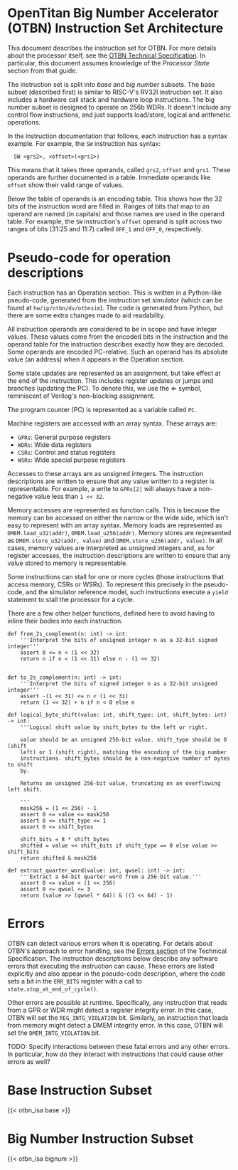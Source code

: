 # OpenTitan Big Number Accelerator (OTBN) Instruction Set Architecture

This document describes the instruction set for OTBN.
For more details about the processor itself, see the [OTBN Technical Specification](../README.md).
In particular, this document assumes knowledge of the *Processor State* section from that guide.

The instruction set is split into *base* and *big number* subsets.
The base subset (described first) is similar to RISC-V's RV32I instruction set.
It also includes a hardware call stack and hardware loop instructions.
The big number subset is designed to operate on 256b WDRs.
It doesn't include any control flow instructions, and just supports load/store, logical and arithmetic operations.

In the instruction documentation that follows, each instruction has a syntax example.
For example, the `SW` instruction has syntax:
```
  SW <grs2>, <offset>(<grs1>)
```
This means that it takes three operands, called `grs2`, `offset` and `grs1`.
These operands are further documented in a table.
Immediate operands like `offset` show their valid range of values.

Below the table of operands is an encoding table.
This shows how the 32 bits of the instruction word are filled in.
Ranges of bits that map to an operand are named (in capitals) and those names are used in the operand table.
For example, the `SW` instruction's `offset` operand is split across two ranges of bits (31:25 and 11:7) called `OFF_1` and `OFF_0`, respectively.

# Pseudo-code for operation descriptions

Each instruction has an Operation section.
This is written in a Python-like pseudo-code, generated from the instruction set simulator (which can be found at `hw/ip/otbn/dv/otbnsim`).
The code is generated from Python, but there are some extra changes made to aid readability.

All instruction operands are considered to be in scope and have integer values.
These values come from the encoded bits in the instruction and the operand table for the instruction describes exactly how they are decoded.
Some operands are encoded PC-relative.
Such an operand has its absolute value (an address) when it appears in the Operation section.

Some state updates are represented as an assignment, but take effect at the end of the instruction.
This includes register updates or jumps and branches (updating the PC).
To denote this, we use the &#x21d0; symbol, reminiscent of Verilog's non-blocking assignment.

The program counter (PC) is represented as a variable called `PC`.

Machine registers are accessed with an array syntax.
These arrays are:

- `GPRs`: General purpose registers
- `WDRs`: Wide data registers
- `CSRs`: Control and status registers
- `WSRs`: Wide special purpose registers

Accesses to these arrays are as unsigned integers.
The instruction descriptions are written to ensure that any value written to a register is representable.
For example, a write to `GPRs[2]` will always have a non-negative value less than `1 << 32`.

Memory accesses are represented as function calls.
This is because the memory can be accessed on either the narrow or the wide side, which isn't easy to represent with an array syntax.
Memory loads are represented as `DMEM.load_u32(addr)`, `DMEM.load_u256(addr)`.
Memory stores are represented as `DMEM.store_u32(addr, value)` and `DMEM.store_u256(addr, value)`.
In all cases, memory values are interpreted as unsigned integers and, as for register accesses, the instruction descriptions are written to ensure that any value stored to memory is representable.

Some instructions can stall for one or more cycles (those instructions that access memory, CSRs or WSRs).
To represent this precisely in the pseudo-code, and the simulator reference model, such instructions execute a `yield` statement to stall the processor for a cycle.

There are a few other helper functions, defined here to avoid having to inline their bodies into each instruction.
```python3
def from_2s_complement(n: int) -> int:
    '''Interpret the bits of unsigned integer n as a 32-bit signed integer'''
    assert 0 <= n < (1 << 32)
    return n if n < (1 << 31) else n - (1 << 32)


def to_2s_complement(n: int) -> int:
    '''Interpret the bits of signed integer n as a 32-bit unsigned integer'''
    assert -(1 << 31) <= n < (1 << 31)
    return (1 << 32) + n if n < 0 else n

def logical_byte_shift(value: int, shift_type: int, shift_bytes: int) -> int:
    '''Logical shift value by shift_bytes to the left or right.

    value should be an unsigned 256-bit value. shift_type should be 0 (shift
    left) or 1 (shift right), matching the encoding of the big number
    instructions. shift_bytes should be a non-negative number of bytes to shift
    by.

    Returns an unsigned 256-bit value, truncating on an overflowing left shift.

    '''
    mask256 = (1 << 256) - 1
    assert 0 <= value <= mask256
    assert 0 <= shift_type <= 1
    assert 0 <= shift_bytes

    shift_bits = 8 * shift_bytes
    shifted = value << shift_bits if shift_type == 0 else value >> shift_bits
    return shifted & mask256

def extract_quarter_word(value: int, qwsel: int) -> int:
    '''Extract a 64-bit quarter word from a 256-bit value.'''
    assert 0 <= value < (1 << 256)
    assert 0 <= qwsel <= 3
    return (value >> (qwsel * 64)) & ((1 << 64) - 1)
```

# Errors

OTBN can detect various errors when it is operating.
For details about OTBN's approach to error handling, see the [Errors section](../README.md#design-details-errors) of the Technical Specification.
The instruction descriptions below describe any software errors that executing the instruction can cause.
These errors are listed explicitly and also appear in the pseudo-code description, where the code sets a bit in the `ERR_BITS` register with a call to `state.stop_at_end_of_cycle()`.

Other errors are possible at runtime.
Specifically, any instruction that reads from a GPR or WDR might detect a register integrity error.
In this case, OTBN will set the `REG_INTG_VIOLATION` bit.
Similarly, an instruction that loads from memory might detect a DMEM integrity error.
In this case, OTBN will set the `DMEM_INTG_VIOLATION` bit.

TODO:
Specify interactions between these fatal errors and any other errors.
In particular, how do they interact with instructions that could cause other errors as well?

<!-- Documentation for the instructions in the ISA. Generated from ../data/insns.yml. -->
# Base Instruction Subset

{{< otbn_isa base >}}

# Big Number Instruction Subset

{{< otbn_isa bignum >}}
